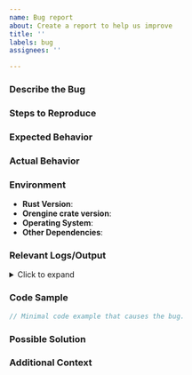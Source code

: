 ```yaml
---
name: Bug report
about: Create a report to help us improve
title: ''
labels: bug
assignees: ''

---
```


### **Describe the Bug**  
<!-- A clear and concise description of what the bug is. Include any relevant details. -->  

### **Steps to Reproduce**  
<!-- Provide a clear, step-by-step process to reproduce the issue, including code snippets or commands if applicable. -->

### **Expected Behavior**  
<!-- A clear description of what you expected to happen. -->  

### **Actual Behavior**  
<!-- A clear description of what actually happened. Include any error messages or outputs. -->  

### **Environment**  
<!-- Provide the environment details where the issue occurred. For example: -->  
- **Rust Version**:
- **Orengine crate version**:
- **Operating System**:
- **Other Dependencies**:

### **Relevant Logs/Output**  
<!-- Paste any relevant logs, error messages, or outputs here. -->  

<details>  
<summary>Click to expand</summary>  

```rust  
// Add your logs or output here. 
```
</details>

### **Code Sample**  
<!-- Provide a minimal, complete, and verifiable code sample that reproduces the issue. -->  

```rust  
// Minimal code example that causes the bug. 
```

### **Possible Solution**
<!-- If you have an idea of how to fix the issue, describe it here. Otherwise, you can leave this section empty. -->

### **Additional Context**
<!-- Add any other context or screenshots about the problem here. --> <!-- If applicable, link to related issues or pull requests: - #123 - #456 -->
